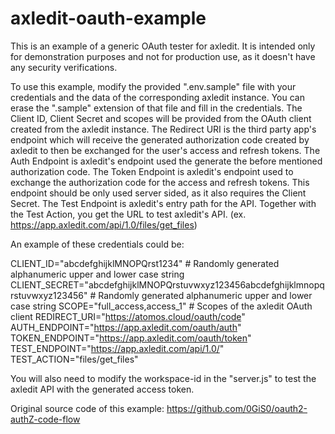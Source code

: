 # axledit-oauth-example
This is an example of a generic OAuth tester for axledit.
It is intended only for demonstration purposes and not for production use, as it doesn't have any security verifications.

To use this example, modify the provided ".env.sample" file with your credentials and the data of the corresponding axledit instance.
You can erase the ".sample" extension of that file and fill in the credentials.
The Client ID, Client Secret and scopes will be provided from the OAuth client created from the axledit instance.
The Redirect URI is the third party app's endpoint which will receive the generated authorization code created by axledit to then be exchanged for the user's access and refresh tokens.
The Auth Endpoint is axledit's endpoint used the generate the before mentioned authorization code.
The Token Endpoint is axledit's endpoint used to exchange the authorization code for the access and refresh tokens. This endpoint should be only used server sided, as it also requires the Client Secret.
The Test Endpoint is axledit's entry path for the API. Together with the Test Action, you get the URL to test axledit's API. (ex. https://app.axledit.com/api/1.0/files/get_files)

An example of these credentials could be: 

CLIENT_ID="abcdefghijklMNOPQrst1234" # Randomly generated alphanumeric upper and lower case string
CLIENT_SECRET="abcdefghijklMNOPQrstuvwxyz123456abcdefghijklmnopqrstuvwxyz123456" # Randomly generated alphanumeric upper and lower case string
SCOPE="full_access,access_1" # Scopes of the axledit OAuth client
REDIRECT_URI="https://atomos.cloud/oauth/code"
AUTH_ENDPOINT="https://app.axledit.com/oauth/auth"
TOKEN_ENDPOINT="https://app.axledit.com/oauth/token"
TEST_ENDPOINT="https://app.axledit.com/api/1.0/"
TEST_ACTION="files/get_files"

You will also need to modify the workspace-id in the "server.js" to test the axledit API with the generated access token.

Original source code of this example:
https://github.com/0GiS0/oauth2-authZ-code-flow
